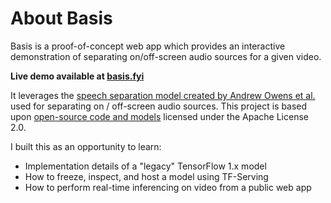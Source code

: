 # About Basis

Basis is a proof-of-concept web app which provides an interactive demonstration of separating on/off-screen audio sources for a given video.

**Live demo available at [basis.fyi](https://basis.fyi)**

It leverages the [speech separation model created by Andrew Owens et al.](http://andrewowens.com/multisensory/) used for separating on / off-screen audio sources. This project is based upon [open-source code and models](https://github.com/andrewowens/multisensory) licensed under the Apache License 2.0.

I built this as an opportunity to learn:

- Implementation details of a "legacy" TensorFlow 1.x model
- How to freeze, inspect, and host a model using TF-Serving
- How to perform real-time inferencing on video from a public web app

